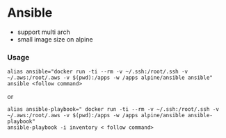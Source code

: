 # Ansible 

* support multi arch
* small image size on alpine

### Usage

```
alias ansible="docker run -ti --rm -v ~/.ssh:/root/.ssh -v ~/.aws:/root/.aws -v $(pwd):/apps -w /apps alpine/ansible ansible"
ansible <follow command>
```

or

```
alias ansible-playbook=" docker run -ti --rm -v ~/.ssh:/root/.ssh -v ~/.aws:/root/.aws -v $(pwd):/apps -w /apps alpine/ansible ansible-playbook"
ansible-playbook -i inventory < follow command>
```

